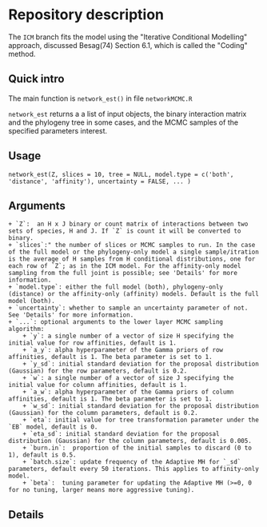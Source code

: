 # Repository description

The `ICM` branch fits the model using the "Iterative Conditional Modelling" approach, discussed Besag(74) Section 6.1, which is called the "Coding" method.

## Quick intro

The main function is `network_est()` in file `networkMCMC.R`

`network_est` returns a a list of input objects, the binary interaction matrix and the phylogeny tree in some cases, and the MCMC samples of the specified parameters interest.

## Usage

`network_est(Z, slices = 10, tree = NULL, model.type = c('both', 'distance', 'affinity'), uncertainty = FALSE, ... )`

## Arguments
    + `Z`:  an H x J binary or count matrix of interactions between two sets of species, H and J. If `Z` is count it will be converted to binary.
    + `slices`:" the number of slices or MCMC samples to run. In the case of the full model or the phylogeny-only model a single sample/itration is the average of H samples from H conditional distributions, one for each row of `Z`; as in the ICM model. For the affinity-only model sampling from the full joint is possible; see 'Details' for more information.
    + `model.type`: either the full model (both), phylogeny-only (distance) or the affinity-only (affinity) models. Default is the full model (both).
    + `uncertainty`: whether to sample an uncertainty parameter of not. See 'Details' for more information.
    + `...`: optional arguments to the lower layer MCMC sampling algorithm:
        + `y`: a single number of a vector of size H specifying the initial value for row affinities, default is 1. 
        + `a_y`: alpha hyperparameter of the Gamma priors of row affinities, default is 1. The beta parameter is set to 1. 
        + `y_sd`: initial standard deviation for the proposal distribution (Gaussian) for the row parameters, default is 0.2. 
        + `w`: a single number of a vector of size J specifying the initial value for column affinities, default is 1. 
        + `a_w`: alpha hyperparameter of the Gamma priors of column affinities, default is 1. The beta parameter is set to 1.
        + `w_sd`: initial standard deviation for the proposal distribution (Gaussian) for the column parameters, default is 0.2.
        + `eta`: initial value for tree transformation parameter under the `EB` model, default is 0.
        + `eta_sd`: initial standard deviation for the proposal distribution (Gaussian) for the column parameters, default is 0.005.
        + `burn.in`:  proportion of the initial samples to discard (0 to 1), default is 0.5.
        + `batch.size`: update frequency of the Adaptive MH for `_sd` parameters, default every 50 iterations. This applies to affinity-only model.
        + `beta`:  tuning parameter for updating the Adaptive MH (>=0, 0 for no tuning, larger means more aggressive tuning).


## Details





      

    
